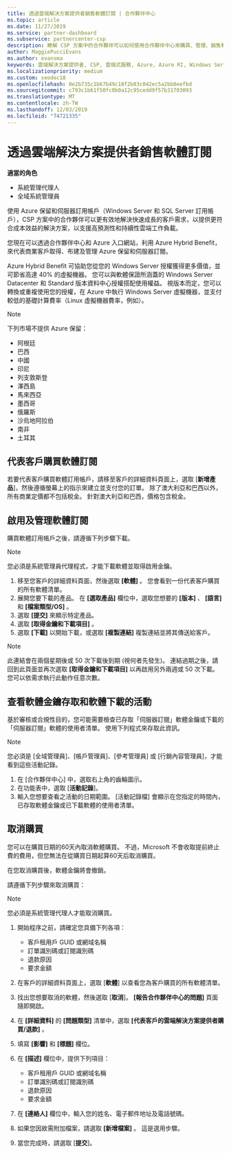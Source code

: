 ```yaml
---
title: 透過雲端解決方案提供者銷售軟體訂閱 | 合作夥伴中心
ms.topic: article
ms.date: 11/27/2019
ms.service: partner-dashboard
ms.subservice: partnercenter-csp
description: 瞭解 CSP 方案中的合作夥伴可以如何使用合作夥伴中心來購買、管理、銷售和取消 Azure 保留實例和客戶的伺服器訂用帳戶。
author: MaggiePucciEvans
ms.author: evansma
keywords: 雲端解決方案提供者, CSP, 雲端式服務, Azure, Azure RI, Windows Server, SQL Server, 軟體訂閱
ms.localizationpriority: medium
ms.custom: seodec18
ms.openlocfilehash: 0e2b735c1b67b49c18f2b83c042ec5a2bb0eefbd
ms.sourcegitcommit: c793c1b61f50fc0b0a12c95cedd9f57b31703093
ms.translationtype: MT
ms.contentlocale: zh-TW
ms.lasthandoff: 12/03/2019
ms.locfileid: "74721335"
---
```

# <a name="sell-software-subscriptions-through-csp"></a>透過雲端解決方案提供者銷售軟體訂閱

**適當的角色**

- 系統管理代理人
- 全域系統管理員

使用 Azure 保留和伺服器訂用帳戶（Windows Server 和 SQL Server 訂用帳戶），CSP 方案中的合作夥伴可以更有效地解決快速成長的客戶需求，以提供更符合成本效益的解決方案，以支援高預測性和持續性雲端工作負載。 

您現在可以透過合作夥伴中心和 Azure 入口網站，利用 Azure Hybrid Benefit，來代表商業客戶取得、布建及管理 Azure 保留和伺服器訂閱。 

Azure Hybrid Benefit 可協助您從您的 Windows Server 授權獲得更多價值，並可節省高達 40% 的虛擬機器。 您可以與軟體保證所涵蓋的 Windows Server Datacenter 和 Standard 版本資料中心授權搭配使用權益。 視版本而定，您可以轉換或重複使用您的授權，在 Azure 中執行 Windows Server 虛擬機器，並支付較低的基礎計算費率（Linux 虛擬機器費率，例如）。

> [!NOTE]  
> 下列市場不提供 Azure 保留：  
> * 阿根廷
> * 巴西
> * 中國
> * 印尼
> * 列支敦斯登
> * 澤西島
> * 馬來西亞
> * 墨西哥
> * 俄羅斯
> * 沙烏地阿拉伯
> * 南非
> * 土耳其

<!--March 20, 2019 - this list of countries was correct as of today. Maggie last updated the list according to FAREAST\v-pubobb in bug 20907186.
-->

## <a name="buy-software-subscriptions-on-behalf-of-customers"></a>代表客戶購買軟體訂閱

若要代表客戶購買軟體訂用帳戶，請移至客戶的詳細資料頁面上，選取 [**新增產品**]，然後遵循螢幕上的指示來建立並支付您的訂單。 除了澳大利亞和巴西以外，所有商業定價都不包括稅金。 針對澳大利亞和巴西，價格包含稅金。

## <a name="activate-and-manage-software-subscriptions"></a>啟用及管理軟體訂閱

購買軟體訂用帳戶之後，請遵循下列步驟下載。

>[!NOTE]
>您必須是系統管理員代理程式，才能下載軟體並取得啟用金鑰。

1. 移至您客戶的詳細資料頁面，然後選取 **\[軟體\]** 。 您會看到一份代表客戶購買的所有軟體清單。 
2.  展開您要下載的產品。 在 **\[選取產品\]** 欄位中，選取您想要的 **\[版本\]** 、 **\[語言\]** 和 **\[檔案類型/OS\]** 。 
3.  選取 **\[提交\]** 來顯示特定產品。 
4.  選取 **\[取得金鑰和下載項目\]** 。 
5.  選取 **\[下載\]** 以開始下載，或選取 **\[複製連結\]** 複製連結並將其傳送給客戶。 

>[!NOTE]
>此連結會在兩個星期後或 50 次下載後到期 (視何者先發生)。 連結過期之後，請回到此頁面並再次選取 **\[取得金鑰和下載項目\]** 以再啟用另外兩週或 50 次下載。 您可以依需求執行此動作任意次數。 

## <a name="view-activity-for-software-key-access-and-software-downloads"></a>查看軟體金鑰存取和軟體下載的活動
基於審核或合規性目的，您可能需要檢查已存取「伺服器訂閱」軟體金鑰或下載的「伺服器訂閱」軟體的使用者清單。 使用下列程式來存取此資訊。 

>[!NOTE]
>您必須是 [全域管理員]、[帳戶管理員]、[參考管理員] 或 [行銷內容管理員]，才能看到這些活動記錄。 

1.  在 [合作夥伴中心] 中，選取右上角的齒輪圖示。 
2.  在功能表中，選取 [**活動記錄**]。
3.  輸入您想要查看之活動的日期範圍。 [活動記錄檔] 會顯示在您指定的時間內，已存取軟體金鑰或已下載軟體的使用者清單。 

## <a name="cancel-a-purchase"></a>取消購買

您可以在購買日期的60天內取消軟體購買。 不過，Microsoft 不會收取提前終止費的費用，但您無法在從購買日期起算60天后取消購買。

在您取消購買後，軟體金鑰將會撤銷。 

請遵循下列步驟來取消購買：

>[!NOTE]
>您必須是系統管理代理人才能取消購買。 

1.  開始程序之前，請確定您具備下列各項：
    -   客戶租用戶 GUID 或網域名稱
    -   訂單識別碼或訂閱識別碼
    -   退款原因
    -   要求金額

2.  在客戶的詳細資料頁面上，選取 [**軟體**] 以查看您為客戶購買的所有軟體清單。 

3.  找出您想要取消的軟體，然後選取 [**取消**]。 **\[報告合作夥伴中心的問題\]** 頁面隨即開啟。 

4.  在 **\[詳細資料\]** 的 **\[問題類型\]** 清單中，選取 **\[代表客戶的雲端解決方案提供者購買/退款\]** 。

5.  填寫 **\[影響\]** 和 **\[標題\]** 欄位。 

6.  在 **\[描述\]** 欄位中，提供下列項目： 
    -   客戶租用戶 GUID 或網域名稱
    -   訂單識別碼或訂閱識別碼
    -   退款原因
    -   要求金額

7.  在 **\[連絡人\]** 欄位中，輸入您的姓名、電子郵件地址及電話號碼。 

8.  如果您因故需附加檔案，請選取 **\[新增檔案\]** 。 這是選用步驟。 

9.  當您完成時，請選取 [**提交**]。
